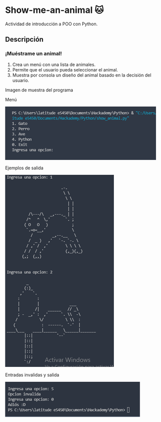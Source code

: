 # Show-me-an-animal 🐱
Actividad de introducción a POO con Python.

## Descripción
### ¡Muéstrame un animal!

1. Crea un menú con una lista de animales.
2. Permite que el usuario pueda seleccionar el animal.
3. Muestra por consola un diseño del animal basado en la decisión del usuario.

Imagen de muestra del programa

Menú

![imagen1](https://github.com/semilun4/Show-me-an-animal/blob/main/img/menu.png)

Ejemplos de salida

![imagen2](https://github.com/semilun4/Show-me-an-animal/blob/main/img/ejemplos.png)

Entradas invalidas y salida

![imagen3](https://github.com/semilun4/Show-me-an-animal/blob/main/img/salida.png)
